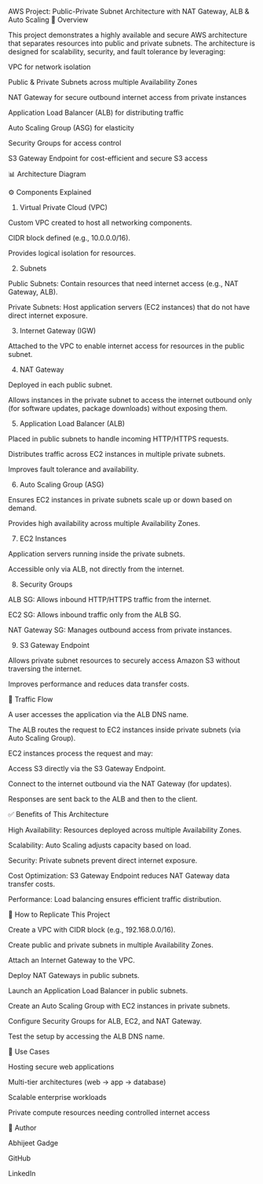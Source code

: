 AWS Project: Public-Private Subnet Architecture with NAT Gateway, ALB & Auto Scaling
📌 Overview

This project demonstrates a highly available and secure AWS architecture that separates resources into public and private subnets.
The architecture is designed for scalability, security, and fault tolerance by leveraging:

VPC for network isolation

Public & Private Subnets across multiple Availability Zones

NAT Gateway for secure outbound internet access from private instances

Application Load Balancer (ALB) for distributing traffic

Auto Scaling Group (ASG) for elasticity

Security Groups for access control

S3 Gateway Endpoint for cost-efficient and secure S3 access

📊 Architecture Diagram



⚙️ Components Explained
1. Virtual Private Cloud (VPC)

Custom VPC created to host all networking components.

CIDR block defined (e.g., 10.0.0.0/16).

Provides logical isolation for resources.

2. Subnets

Public Subnets: Contain resources that need internet access (e.g., NAT Gateway, ALB).

Private Subnets: Host application servers (EC2 instances) that do not have direct internet exposure.

3. Internet Gateway (IGW)

Attached to the VPC to enable internet access for resources in the public subnet.

4. NAT Gateway

Deployed in each public subnet.

Allows instances in the private subnet to access the internet outbound only (for software updates, package downloads) without exposing them.

5. Application Load Balancer (ALB)

Placed in public subnets to handle incoming HTTP/HTTPS requests.

Distributes traffic across EC2 instances in multiple private subnets.

Improves fault tolerance and availability.

6. Auto Scaling Group (ASG)

Ensures EC2 instances in private subnets scale up or down based on demand.

Provides high availability across multiple Availability Zones.

7. EC2 Instances

Application servers running inside the private subnets.

Accessible only via ALB, not directly from the internet.

8. Security Groups

ALB SG: Allows inbound HTTP/HTTPS traffic from the internet.

EC2 SG: Allows inbound traffic only from the ALB SG.

NAT Gateway SG: Manages outbound access from private instances.

9. S3 Gateway Endpoint

Allows private subnet resources to securely access Amazon S3 without traversing the internet.

Improves performance and reduces data transfer costs.

🔄 Traffic Flow

A user accesses the application via the ALB DNS name.

The ALB routes the request to EC2 instances inside private subnets (via Auto Scaling Group).

EC2 instances process the request and may:

Access S3 directly via the S3 Gateway Endpoint.

Connect to the internet outbound via the NAT Gateway (for updates).

Responses are sent back to the ALB and then to the client.

✅ Benefits of This Architecture

High Availability: Resources deployed across multiple Availability Zones.

Scalability: Auto Scaling adjusts capacity based on load.

Security: Private subnets prevent direct internet exposure.

Cost Optimization: S3 Gateway Endpoint reduces NAT Gateway data transfer costs.

Performance: Load balancing ensures efficient traffic distribution.


📂 How to Replicate This Project

Create a VPC with CIDR block (e.g., 192.168.0.0/16).

Create public and private subnets in multiple Availability Zones.

Attach an Internet Gateway to the VPC.

Deploy NAT Gateways in public subnets.

Launch an Application Load Balancer in public subnets.

Create an Auto Scaling Group with EC2 instances in private subnets.

Configure Security Groups for ALB, EC2, and NAT Gateway.

Test the setup by accessing the ALB DNS name.

📌 Use Cases

Hosting secure web applications

Multi-tier architectures (web → app → database)

Scalable enterprise workloads

Private compute resources needing controlled internet access

🚀 Author

Abhijeet Gadge

GitHub

LinkedIn
